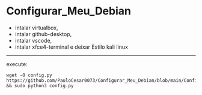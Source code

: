 # Configurar_Meu_Debian
- intalar virtualbox,
- intalar github-desktop,
- intalar vscode,
- intalar xfce4-terminal e deixar Estilo kali linux


----------------------------------------------------
execute:

```
wget -O config.py https://github.com/PauloCesar0073/Configurar_Meu_Debian/blob/main/ConfigurarAmbienteDebian.py && sudo python3 config.py
```


